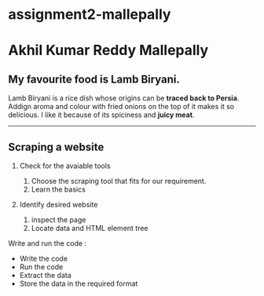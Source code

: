 # assignment2-mallepally
# Akhil Kumar Reddy Mallepally
## My favourite food is Lamb Biryani.
 Lamb Biryani is a rice dish whose origins can be **traced back to Persia**. Addign aroma and colour with fried onions on the top of it  makes it so delicious. I like it because of its spiciness and **juicy meat**.

---

## Scraping a website

1. Check for the avaiable tools
    1. Choose the scraping tool that fits for our requirement.
    2. Learn the basics

1. Identify desired website
    1. inspect the page
    2. Locate data and HTML element tree

Write and run the code : 
* Write the code
* Run the code
* Extract the data
* Store the data in the required format